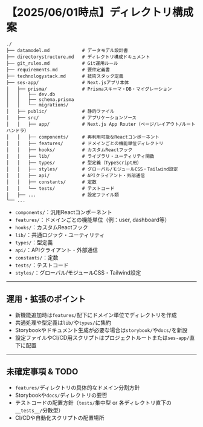 # 【2025/06/01時点】ディレクトリ構成案

```
./
├── datamodel.md            # データモデル設計書
├── directorystructure.md   # ディレクトリ構成ドキュメント
├── git_rules.md            # Git運用ルール
├── requirements.md         # 要件定義書
├── technologystack.md      # 技術スタック定義
├── ses-app/                # Next.jsアプリ本体
│   ├── prisma/             # Prismaスキーマ・DB・マイグレーション
│   │   ├── dev.db
│   │   ├── schema.prisma
│   │   └── migrations/
│   ├── public/             # 静的ファイル
│   ├── src/                # アプリケーションソース
│   │   ├── app/            # Next.js App Router（ページ/レイアウト/ルートハンドラ）
│   │   ├── components/     # 再利用可能なReactコンポーネント
│   │   ├── features/       # ドメインごとの機能単位ディレクトリ
│   │   ├── hooks/          # カスタムReactフック
│   │   ├── lib/            # ライブラリ・ユーティリティ関数
│   │   ├── types/          # 型定義（TypeScript用）
│   │   ├── styles/         # グローバル/モジュールCSS・Tailwind設定
│   │   ├── api/            # APIクライアント・外部通信
│   │   ├── constants/      # 定数
│   │   └── tests/          # テストコード
│   ├── ...                 # 設定ファイル類
└── ...
```

- `components/`：汎用Reactコンポーネント
- `features/`：ドメインごとの機能単位（例：user, dashboard等）
- `hooks/`：カスタムReactフック
- `lib/`：共通ロジック・ユーティリティ
- `types/`：型定義
- `api/`：APIクライアント・外部通信
- `constants/`：定数
- `tests/`：テストコード
- `styles/`：グローバル/モジュールCSS・Tailwind設定

---

## 運用・拡張のポイント

- 新機能追加時は`features/`配下にドメイン単位でディレクトリを作成
- 共通処理や型定義は`lib/`や`types/`に集約
- Storybookやドキュメント生成が必要な場合は`storybook/`や`docs/`を新設
- 設定ファイルやCI/CD用スクリプトはプロジェクトルートまたは`ses-app/`直下に配置

---

## 未確定事項 & TODO

- `features/`ディレクトリの具体的なドメイン分割方針
- Storybookや`docs/`ディレクトリの要否
- テストコードの配置方針（`tests/`集中型 or 各ディレクトリ直下の`__tests__/`分散型）
- CI/CDや自動化スクリプトの配置場所
